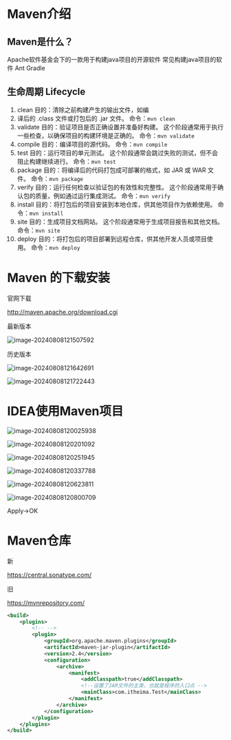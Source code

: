 # Maven介绍



## Maven是什么？

Apache软件基金会下的一款用于构建java项目的开源软件
常见构建java项目的软件
		Ant
		Gradle



## 生命周期 Lifecycle

1. clean
   目的：清除之前构建产生的输出文件，如编
2. 译后的 .class 文件或打包后的 .jar 文件。
   命令：`mvn clean`
3. validate
   目的：验证项目是否正确设置并准备好构建。
   这个阶段通常用于执行一些检查，以确保项目的构建环境是正确的。
   命令：`mvn validate`
4. compile
   目的：编译项目的源代码。
   命令：`mvn compile`
5. test
   目的：运行项目的单元测试。
   这个阶段通常会跳过失败的测试，但不会阻止构建继续进行。
   命令：`mvn test`
6. package
   目的：将编译后的代码打包成可部署的格式，如 JAR 或 WAR 文件。
   命令：`mvn package`
7. verify
   目的：运行任何检查以验证包的有效性和完整性。
   这个阶段通常用于确认包的质量，例如通过运行集成测试。
   命令：`mvn verify`
8. install
   目的：将打包后的项目安装到本地仓库，供其他项目作为依赖使用。
   命令：`mvn install`
9. site
   目的：生成项目文档网站。
   这个阶段通常用于生成项目报告和其他文档。
   命令：`mvn site`
10. deploy
   目的：将打包后的项目部署到远程仓库，供其他开发人员或项目使用。
   命令：`mvn deploy`

# Maven 的下载安装

官网下载

http://maven.apache.org/download.cgi

最新版本

![image-20240808121507592](images/image-20240808121507592.png)

历史版本

![image-20240808121642691](images/image-20240808121642691.png)



![image-20240808121722443](images/image-20240808121722443.png)

# IDEA使用Maven项目

![image-20240808120025938](images/image-20240808120025938.png)

![image-20240808120201092](images/image-20240808120201092.png)

![image-20240808120251945](images/image-20240808120251945.png)

![image-20240808120337788](images/image-20240808120337788.png)

![image-20240808120623811](images/image-20240808120623811.png)

![image-20240808120800709](images/image-20240808120800709.png)

Apply->OK



# Maven仓库

新

https://central.sonatype.com/

旧

https://mvnrepository.com/





```xml
<build>
    <plugins>
        <!-- -->
        <plugin>
            <groupId>org.apache.maven.plugins</groupId>
            <artifactId>maven-jar-plugin</artifactId>
            <version>2.4</version>
            <configuration>
                <archive>
                    <manifest>
                        <addClasspath>true</addClasspath>
                        <!--设置了JAR文件的主类，也就是程序的入口点 -->
                        <mainClass>com.itheima.Test</mainClass>
                    </manifest>
                </archive>
            </configuration>
        </plugin>
    </plugins>
</build>
```

